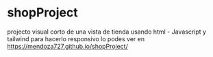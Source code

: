 # shopProject
projecto  visual corto de una vista de tienda usando html - Javascript y tailwind para hacerlo responsivo
lo podes ver en https://mendoza727.github.io/shopProject/
